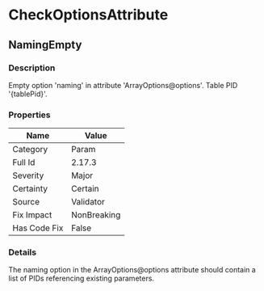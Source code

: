 ﻿---  
uid: Validator_2_17_3  
---

# CheckOptionsAttribute

## NamingEmpty

### Description

Empty option 'naming' in attribute 'ArrayOptions@options'. Table PID '{tablePid}'.

### Properties

| Name         | Value       |
| ------------ | ----------- |
| Category     | Param       |
| Full Id      | 2.17.3      |
| Severity     | Major       |
| Certainty    | Certain     |
| Source       | Validator   |
| Fix Impact   | NonBreaking |
| Has Code Fix | False       |

### Details

The naming option in the ArrayOptions@options attribute should contain a list of PIDs referencing existing parameters.

